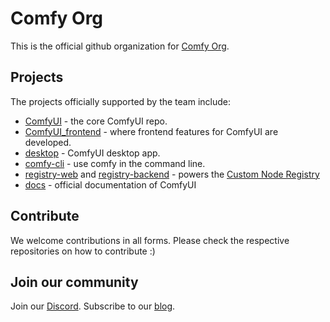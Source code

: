 # Comfy Org

This is the official github organization for [Comfy Org](https://comfy.org).

## Projects

The projects officially supported by the team include: 

- [ComfyUI](https://github.com/comfyanonymous/ComfyUI) - the core ComfyUI repo.
- [ComfyUI_frontend](https://github.com/Comfy-Org/ComfyUI_frontend) - where frontend features for ComfyUI are developed.
- [desktop](https://github.com/Comfy-Org/desktop) - ComfyUI desktop app.
- [comfy-cli](https://github.com/Comfy-Org/comfy-cli) - use comfy in the command line.
- [registry-web](https://github.com/Comfy-Org/registry-web) and [registry-backend](https://github.com/Comfy-Org/registry-backend) - powers the [Custom Node Registry](https://registry.comfy.org)
- [docs](https://github.com/Comfy-Org/docs) - official documentation of ComfyUI


## Contribute

We welcome contributions in all forms. Please check the respective repositories on how to contribute :) 

## Join our community

Join our [Discord](https://discord.gg/comfyorg). Subscribe to our [blog](https://blog.comfy.org).
